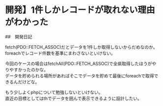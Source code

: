# 開発】1件しかレコードが取れない理由がわかった
##　開発日記

fetch(PDO::FETCH_ASSOC)だとデータを1件しか取得しないからだめなのか。   
foreachでレコード件数を基準にまわさないといけない。    

今回のケースの場合はfetchAll(PDO::FETCH_ASSOC)で全県取得したほうがやりやすかったのかな。    
データを貯められる場所があればそこでデータを貯めて最後にforeachで取得できるんだけどな。    

もう少しよくphpについて勉強しないといけない。    
直近の目標としてはthでデータを囲んで表示できるように設計したい。    
